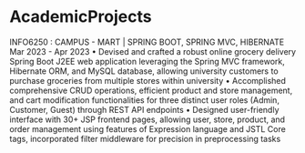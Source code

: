# AcademicProjects

INFO6250 :
CAMPUS - MART | SPRING BOOT, SPRING MVC, HIBERNATE                                                                        Mar 2023 - Apr 2023
•	Devised and crafted a robust online grocery delivery Spring Boot J2EE web application leveraging the Spring MVC framework, Hibernate ORM, and MySQL database, allowing university customers to purchase groceries from multiple stores within university
•	Accomplished comprehensive CRUD operations, efficient product and store management, and cart modification functionalities for three distinct user roles (Admin, Customer, Guest) through REST API endpoints
•	Designed user-friendly interface with 30+ JSP frontend pages, allowing user, store, product, and order management using features of Expression language and JSTL Core tags, incorporated filter middleware for precision in preprocessing tasks



